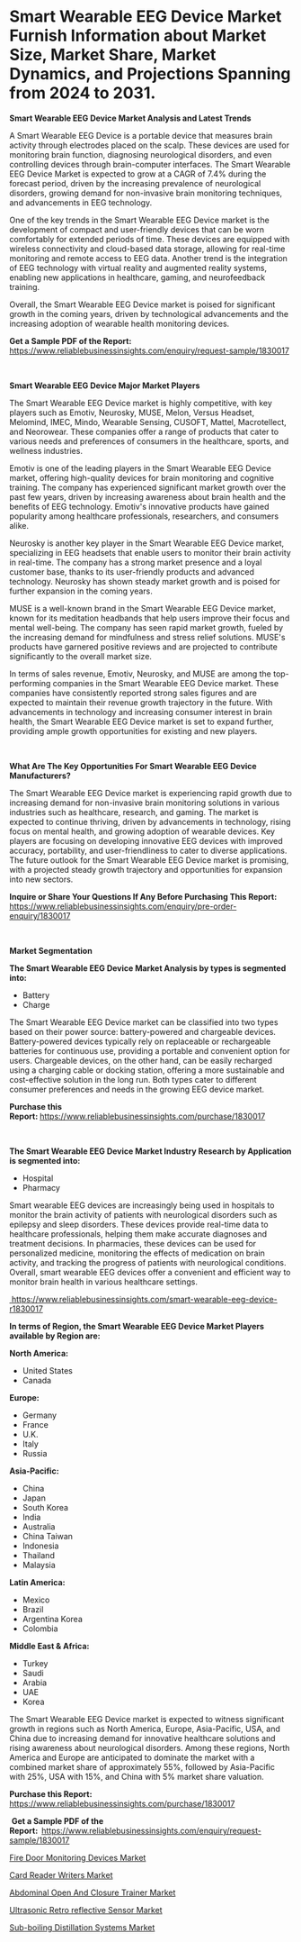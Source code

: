 <p><h1>Smart Wearable EEG Device Market Furnish Information about Market Size, Market Share, Market Dynamics, and Projections Spanning from 2024 to 2031.</h1></p><p><strong>Smart Wearable EEG Device Market Analysis and Latest Trends</strong></p>
<p><p>A Smart Wearable EEG Device is a portable device that measures brain activity through electrodes placed on the scalp. These devices are used for monitoring brain function, diagnosing neurological disorders, and even controlling devices through brain-computer interfaces. The Smart Wearable EEG Device Market is expected to grow at a CAGR of 7.4% during the forecast period, driven by the increasing prevalence of neurological disorders, growing demand for non-invasive brain monitoring techniques, and advancements in EEG technology. </p><p>One of the key trends in the Smart Wearable EEG Device market is the development of compact and user-friendly devices that can be worn comfortably for extended periods of time. These devices are equipped with wireless connectivity and cloud-based data storage, allowing for real-time monitoring and remote access to EEG data. Another trend is the integration of EEG technology with virtual reality and augmented reality systems, enabling new applications in healthcare, gaming, and neurofeedback training.</p><p>Overall, the Smart Wearable EEG Device market is poised for significant growth in the coming years, driven by technological advancements and the increasing adoption of wearable health monitoring devices.</p></p>
<p><strong>Get a Sample PDF of the Report:&nbsp;</strong> <a href="https://www.reliablebusinessinsights.com/enquiry/request-sample/1830017">https://www.reliablebusinessinsights.com/enquiry/request-sample/1830017</a></p>
<p>&nbsp;</p>
<p><strong>Smart Wearable EEG Device Major Market Players</strong></p>
<p><p>The Smart Wearable EEG Device market is highly competitive, with key players such as Emotiv, Neurosky, MUSE, Melon, Versus Headset, Melomind, IMEC, Mindo, Wearable Sensing, CUSOFT, Mattel, Macrotellect, and Neorowear. These companies offer a range of products that cater to various needs and preferences of consumers in the healthcare, sports, and wellness industries.</p><p>Emotiv is one of the leading players in the Smart Wearable EEG Device market, offering high-quality devices for brain monitoring and cognitive training. The company has experienced significant market growth over the past few years, driven by increasing awareness about brain health and the benefits of EEG technology. Emotiv's innovative products have gained popularity among healthcare professionals, researchers, and consumers alike.</p><p>Neurosky is another key player in the Smart Wearable EEG Device market, specializing in EEG headsets that enable users to monitor their brain activity in real-time. The company has a strong market presence and a loyal customer base, thanks to its user-friendly products and advanced technology. Neurosky has shown steady market growth and is poised for further expansion in the coming years.</p><p>MUSE is a well-known brand in the Smart Wearable EEG Device market, known for its meditation headbands that help users improve their focus and mental well-being. The company has seen rapid market growth, fueled by the increasing demand for mindfulness and stress relief solutions. MUSE's products have garnered positive reviews and are projected to contribute significantly to the overall market size.</p><p>In terms of sales revenue, Emotiv, Neurosky, and MUSE are among the top-performing companies in the Smart Wearable EEG Device market. These companies have consistently reported strong sales figures and are expected to maintain their revenue growth trajectory in the future. With advancements in technology and increasing consumer interest in brain health, the Smart Wearable EEG Device market is set to expand further, providing ample growth opportunities for existing and new players.</p></p>
<p>&nbsp;</p>
<p><strong>What Are The Key Opportunities For Smart Wearable EEG Device Manufacturers?</strong></p>
<p><p>The Smart Wearable EEG Device market is experiencing rapid growth due to increasing demand for non-invasive brain monitoring solutions in various industries such as healthcare, research, and gaming. The market is expected to continue thriving, driven by advancements in technology, rising focus on mental health, and growing adoption of wearable devices. Key players are focusing on developing innovative EEG devices with improved accuracy, portability, and user-friendliness to cater to diverse applications. The future outlook for the Smart Wearable EEG Device market is promising, with a projected steady growth trajectory and opportunities for expansion into new sectors.</p></p>
<p><strong>Inquire or Share Your Questions If Any Before Purchasing This Report:</strong> <a href="https://www.reliablebusinessinsights.com/enquiry/pre-order-enquiry/1830017">https://www.reliablebusinessinsights.com/enquiry/pre-order-enquiry/1830017</a></p>
<p>&nbsp;</p>
<p><strong>Market Segmentation</strong></p>
<p><strong>The Smart Wearable EEG Device Market Analysis by types is segmented into:</strong></p>
<p><ul><li>Battery</li><li>Charge</li></ul></p>
<p><p>The Smart Wearable EEG Device market can be classified into two types based on their power source: battery-powered and chargeable devices. Battery-powered devices typically rely on replaceable or rechargeable batteries for continuous use, providing a portable and convenient option for users. Chargeable devices, on the other hand, can be easily recharged using a charging cable or docking station, offering a more sustainable and cost-effective solution in the long run. Both types cater to different consumer preferences and needs in the growing EEG device market.</p></p>
<p><strong>Purchase this Report:&nbsp;</strong><a href="https://www.reliablebusinessinsights.com/purchase/1830017">https://www.reliablebusinessinsights.com/purchase/1830017</a></p>
<p>&nbsp;</p>
<p><strong>The Smart Wearable EEG Device Market Industry Research by Application is segmented into:</strong></p>
<p><ul><li>Hospital</li><li>Pharmacy</li></ul></p>
<p><p>Smart wearable EEG devices are increasingly being used in hospitals to monitor the brain activity of patients with neurological disorders such as epilepsy and sleep disorders. These devices provide real-time data to healthcare professionals, helping them make accurate diagnoses and treatment decisions. In pharmacies, these devices can be used for personalized medicine, monitoring the effects of medication on brain activity, and tracking the progress of patients with neurological conditions. Overall, smart wearable EEG devices offer a convenient and efficient way to monitor brain health in various healthcare settings.</p></p>
<p><a href="https://www.reliablebusinessinsights.com/smart-wearable-eeg-device-r1830017">&nbsp;https://www.reliablebusinessinsights.com/smart-wearable-eeg-device-r1830017</a></p>
<p><strong>In terms of Region, the Smart Wearable EEG Device Market Players available by Region are:</strong></p>
<p>
    <p> <strong> North America: </strong>
        <ul>
            <li>United States</li>
            <li>Canada</li>
        </ul>
        </p> 
    <p> <strong> Europe: </strong>
        <ul>
            <li>Germany</li>
            <li>France</li>
            <li>U.K.</li>
            <li>Italy</li>
            <li>Russia</li>
        </ul>
        </p> 
    <p> <strong> Asia-Pacific: </strong>
        <ul>
            <li>China</li>
            <li>Japan</li>
            <li>South Korea</li>
            <li>India</li>
            <li>Australia</li>
            <li>China Taiwan</li>
            <li>Indonesia</li>
            <li>Thailand</li>
            <li>Malaysia</li>
        </ul>
        </p> 
    <p> <strong> Latin America: </strong>
        <ul>
            <li>Mexico</li>
            <li>Brazil</li>
            <li>Argentina Korea</li>
            <li>Colombia</li>
        </ul>
        </p> 
    <p> <strong> Middle East & Africa: </strong>
        <ul>
            <li>Turkey</li>
            <li>Saudi</li>
            <li>Arabia</li>
            <li>UAE</li>
            <li>Korea</li>
        </ul>
    </p>
    </p>
<p><p>The Smart Wearable EEG Device market is expected to witness significant growth in regions such as North America, Europe, Asia-Pacific, USA, and China due to increasing demand for innovative healthcare solutions and rising awareness about neurological disorders. Among these regions, North America and Europe are anticipated to dominate the market with a combined market share of approximately 55%, followed by Asia-Pacific with 25%, USA with 15%, and China with 5% market share valuation.</p></p>
<p><strong>Purchase this Report: </strong><a href="https://www.reliablebusinessinsights.com/purchase/1830017">https://www.reliablebusinessinsights.com/purchase/1830017</a></p>
<p>&nbsp;<strong>Get a Sample PDF of the Report:&nbsp;&nbsp;</strong><a href="https://www.reliablebusinessinsights.com/enquiry/request-sample/1830017">https://www.reliablebusinessinsights.com/enquiry/request-sample/1830017</a></p>
<p><strong></strong></p>
<p><p><a href="https://medium.com/@kaceyrath_40350/global-fire-door-monitoring-devices-market-focus-on-product-type-normally-open-fire-door-b071e0650ab4">Fire Door Monitoring Devices Market</a></p><p><a href="https://medium.com/@salennagilmor/comprehensive-analysis-of-the-global-card-reader-writers-market-growth-trends-market-forecasts-5258bb2e782b">Card Reader Writers Market</a></p><p><a href="https://github.com/michealerrygz/Market-Research-Report-List-1/blob/main/abdominal-open-and-closure-trainer-market.md">Abdominal Open And Closure Trainer Market</a></p><p><a href="https://medium.com/@priscillaalexist47/ultrasonic-retro-reflective-sensor-market-growth-outlook-from-2024-to-2031-and-it-is-projecting-at-d83ed9c41ae5">Ultrasonic Retro reflective Sensor Market</a></p><p><a href="https://github.com/abigailsutherland7889/Market-Research-Report-List-1/blob/main/sub-boiling-distillation-systems-market.md">Sub-boiling Distillation Systems Market</a></p></p>